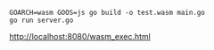 ```
GOARCH=wasm GOOS=js go build -o test.wasm main.go
go run server.go
```

[http://localhost:8080/wasm_exec.html](http://localhost:8080/wasm_exec.html)
